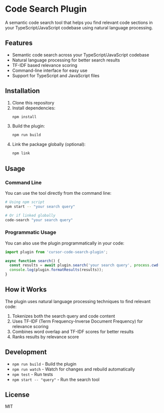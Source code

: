 # Code Search Plugin

A semantic code search tool that helps you find relevant code sections in your TypeScript/JavaScript codebase using natural language processing.

## Features

- Semantic code search across your TypeScript/JavaScript codebase
- Natural language processing for better search results
- TF-IDF based relevance scoring
- Command-line interface for easy use
- Support for TypeScript and JavaScript files

## Installation

1. Clone this repository
2. Install dependencies:
   ```bash
   npm install
   ```
3. Build the plugin:
   ```bash
   npm run build
   ```
4. Link the package globally (optional):
   ```bash
   npm link
   ```

## Usage

### Command Line

You can use the tool directly from the command line:

```bash
# Using npm script
npm start -- "your search query"

# Or if linked globally
code-search "your search query"
```

### Programmatic Usage

You can also use the plugin programmatically in your code:

```typescript
import plugin from 'cursor-code-search-plugin';

async function search() {
  const results = await plugin.search('your search query', process.cwd());
  console.log(plugin.formatResults(results));
}
```

## How it Works

The plugin uses natural language processing techniques to find relevant code:

1. Tokenizes both the search query and code content
2. Uses TF-IDF (Term Frequency-Inverse Document Frequency) for relevance scoring
3. Combines word overlap and TF-IDF scores for better results
4. Ranks results by relevance score

## Development

- `npm run build` - Build the plugin
- `npm run watch` - Watch for changes and rebuild automatically
- `npm test` - Run tests
- `npm start -- "query"` - Run the search tool

## License

MIT
